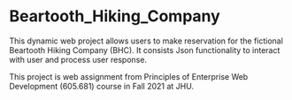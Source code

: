 # Beartooth_Hiking_Company
This dynamic web project allows users to make reservation for the fictional Beartooth Hiking Company (BHC). It consists Json functionality to interact with user and process user response.

This project is web assignment from Principles of Enterprise Web Development (605.681) course in Fall 2021 at JHU. 
